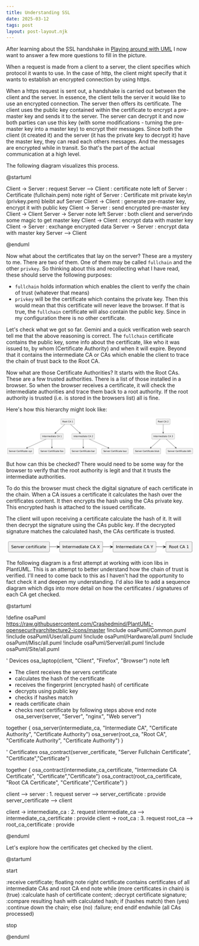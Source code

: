 ```yaml
---
title: Understanding SSL
date: 2025-03-12
tags: post
layout: post-layout.njk
---
```


After learning about the SSL handshake in [Playing around with
UML](/posts/playing_around_with_architecture_diagrams/) I now want to answer a
few more questions to fill in the picture.

When a request is made from a client to a server, the client specifies which protocol
it wants to use. In the case of http, the client might specify that it wants to establish
an encrypted connection by using https.

When a https request is sent out, a handshake is carried out between the client
and the server. In essence, the client tells the server it would like to use an
encrypted connection. The server then offers its certificate. The client uses
the public key contained within the certificate to encrypt a pre-master key and
sends it to the server. The server can decrypt it and now both parties can use
this key (with some modifications - turning the pre-master key into a master
key) to encrypt their messages. Since both the client (it created it) and the
server (it has the private key to decrypt it) have the master key, they can
read each others messages. And the messages are encrypted while in transit. So
that's the part of the actual communication at a high level. 

The following diagram visualizes this process. 

@startuml

Client -> Server : request
Server --> Client : certificate
note left of Server : Certificate (fullchain.pem)
note right of Server : Certificate mit private key\n (privkey.pem) bleibt auf Server
Client -> Client : generate pre-master key, encrypt it with public key
Client -> Server : send encrypted pre-master key
Client -> Client
Server -> Server
note left Server : both client and server\ndo some magic to get master key
Client -> Client : encrypt data with master key
Client -> Server : exchange encrypted data
Server -> Server : encrypt data with master key
Server --> Client

@enduml

Now what about the certificates that lay on the server? These are a mystery to me. There
are two of them. One of them may be called `fullchain` and the other `privkey`.
So thinking about this and recollecting what I have read, these should serve the following purposes:

- `fullchain` holds information which enables the client to verify the chain of
  trust (whatever that means)
- `privkey` will be the certificate which contains the private key. Then this
  would mean that this certificate will never leave the browser. If that is
  true, the `fullchain` certificate will also contain the public key. Since in
  my configuration there is no other certificate.

Let's check what we got so far. Gemini and a quick verification web search
tell me that the above reasoning is correct. The `fullchain` certificate
contains the public key, some info about the certificate, like who it was issued
to, by whom (Certificate Authority) and when it will expire. Beyond that it contains
the intermediate CA or CAs which enable the client to trace the chain of trust 
back to the Root CA.

Now what are those Certificate Authorities? It starts with the Root CAs. These
are a few trusted authorities. There is a list of those installed in a browser.
So when the browser receives a certificate, it will check the intermediate
authorities and trace them back to a root authority. If the root authority is
trusted (i.e. is stored in the browsers list) all is fine. 

Here's how this hierarchy might look like:

![Chain of trust visualization](./250312-2131-chain_of_trust.png)

But how can this be checked? There would need to be some way for the browser to
verify that the root authority is legit and that it trusts the intermediate
authorities. 

To do this the browser must check the digital signature of each certificate in
the chain. When a CA issues a certificate it calculates the hash over the certificates
content. It then encrypts the hash using the CAs private key. This encrypted hash
is attached to the issued certificate.

The client will upon receiving a certificate calculate the hash of it. It will
then decrypt the signature using the CAs public key. If the decrypted signature
matches the calculated hash, the CAs certificate is trusted.

![Walking the chain of trust](./250312-2205-walking_the_chain_of_trust.png)

The following diagram is a first attempt at working with icon libs in PlantUML.
This is an attempt to better understand how the chain of trust is verified.
I'll need to come back to this as I haven't had the opportunity to fact check
it and deepen my understanding. I'd also like to add a sequence diagram which
digs into more detail on how the certificates / signatures of each CA get
checked.

@startuml

!define osaPuml https://raw.githubusercontent.com/Crashedmind/PlantUML-opensecurityarchitecture2-icons/master
!include osaPuml/Common.puml
!include osaPuml/User/all.puml
!include osaPuml/Hardware/all.puml
!include osaPuml/Misc/all.puml
!include osaPuml/Server/all.puml
!include osaPuml/Site/all.puml

' Devices
osa_laptop(client, "Client", "Firefox", "Browser")
note left
  * The client receives the servers certificate
  * calculates the hash of the certificate
  * receives the fingerprint (encrypted hash) of certificate
  * decrypts using public key
  * checks if hashes match
  * reads certificate chain
  * checks next certificate by following steps above
end note
osa_server(server, "Server", "nginx", "Web server")

together {
  osa_server(intermediate_ca, "Intermediate CA", "Certificate Authority", "Certificate Authority")
  osa_server(root_ca, "Root CA", "Certificate Authority", "Certificate Authority")
}

' Certificates
osa_contract(server_certificate, "Server Fullchain Certificate", "Certificate","Certificate")

together {
  osa_contract(intermediate_ca_certificate, "Intermediate CA Certificate", "Certificate","Certificate")
  osa_contract(root_ca_certificate, "Root CA Certificate", "Certificate","Certificate")
}

client --> server : 1. request 
server --> server_certificate : provide
server_certificate --> client 

client -> intermediate_ca : 2. request 
intermediate_ca --> intermediate_ca_certificate : provide
client -> root_ca : 3. request
root_ca --> root_ca_certificate : provide

@enduml

Let's explore how the certificates get checked by the client.

@startuml

start

:receive certificate;
floating note right 
  certificate contains 
  certificates of all 
  intermediate CAs and root CA
end note
while (more certificates in chain) is (true)
  :calculate hash of certificate content;
  :decrypt certificate signature;
  :compare resulting hash with calculated hash;
  if (hashes match) then (yes)
    :continue down the chain;
  else (no)
    :failure;
    end
  endif
endwhile (all CAs processed) 

stop

@enduml
